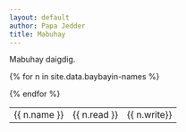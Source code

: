 ```yaml
---
layout: default
author: Papa Jedder
title: Mabuhay
---
```


Mabuhay daigdig.

<table>

{% for n in site.data.baybayin-names %}
<tr>
  <td>{{ n.name }}</td>
  <td>{{ n.read }}</td>
  <td>{{ n.write}}</td>
 </tr>
{% endfor %}
  
  
</table>
